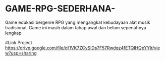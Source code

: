 # GAME-RPG-SEDERHANA-
Game edukasi bergenre RPG  yang mengangkat kebudayaan alat musik tradisional. Game ini masih dalam tahap awal dan belum sepenuhnya lengkap 

#Link Project 
https://drive.google.com/file/d/1VK7ZCySIDs7F57Rwdqz4fETQIHQpYYlr/view?usp=sharing

